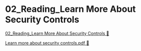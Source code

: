 # 02_Reading_Learn More About Security Controls

[02_Reading_Learn More About Security Controls &#128279;](https://www.coursera.org/learn/strategies-for-cloud-security-risk-management/supplement/PnHz7/learn-more-about-security-controls)

[Learn more about security controls.pdf 🔗](https://1drv.ms/b/c/526c45566c8c239a/EYfku4lIHWhLroqZmAU31BQBDE5FdySbWiZ9n9XuQDvt4w?e=jD7IwA)
